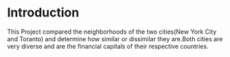 # Introduction

This Project compared the neighborhoods of the two cities(New York City and Toranto) and determine how similar or dissimilar they are.Both cities are very diverse and are the financial capitals of their respective countries. 

